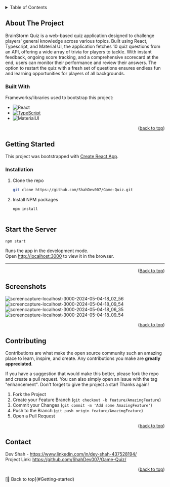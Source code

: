 <a name="readme-top"></a>

<!-- TABLE OF CONTENTS -->
<details>
  <summary>Table of Contents</summary>
  <ol>
    <li>
      <a href="#about-the-project">About The Project</a>
      <ul>
        <li><a href="#built-with">Built With</a></li>
      </ul>
    </li>
    <li>
      <a href="#getting-started">Getting Started</a>
      <ul>
        <li><a href="#start-the-server">Start the Server</a></li>
      </ul>
      <ul>
        <li><a href="#screenshots">Screenshots</a></li>
      </ul>
    </li>
    <li><a href="#contributing">Contributing</a></li>
    <li><a href="#contact">Contact</a></li>
  </ol>
</details>



<!-- ABOUT THE PROJECT -->
## About The Project

BrainStorm Quiz is a web-based quiz application designed to challenge players' general knowledge across various topics. Built using React, Typescript, and Material UI, the application fetches 10 quiz questions from an API, offering a wide array of trivia for players to tackle. With instant feedback, ongoing score tracking, and a comprehensive scorecard at the end, users can monitor their performance and review their answers. The option to restart the quiz with a fresh set of questions ensures endless fun and learning opportunities for players of all backgrounds.


### Built With

Frameworks/libraries used to bootstrap this project:

* ![React](https://img.shields.io/badge/React-20232A?style=for-the-badge&logo=react&logoColor=61DAFB)
* [![TypeScript](https://badges.frapsoft.com/typescript/code/typescript.png?v=101)](https://github.com/ellerbrock/typescript-badges/)
* ![MaterialUI](https://img.shields.io/badge/Material%20UI-007FFF?style=for-the-badge&logo=mui&logoColor=white)


<p align="right">(<a href="#readme-top">back to top</a>)</p>


## Getting Started 

This project was bootstrapped with [Create React App](https://github.com/facebook/create-react-app).

### Installation



1. Clone the repo
   ```sh
   git clone https://github.com/ShahDev007/Game-Quiz.git
   ```
2. Install NPM packages
   ```sh
   npm install
 

## Start the Server

 `npm start`

Runs the app in the development mode.\
Open [http://localhost:3000](http://localhost:3000) to view it in the browser.

----------------------------------------------------------------------------------------------------------------------------------------


<p align="right">(<a href="#readme-top">Back to top</a>)</p>



<!-- USAGE EXAMPLES -->
## Screenshots

![screencapture-localhost-3000-2024-05-04-18_02_56](https://github.com/ShahDev007/Game-Quiz/assets/79781073/b82362cd-7eef-41ff-b337-74fca50294c3)
![screencapture-localhost-3000-2024-05-04-18_09_54](https://github.com/ShahDev007/Game-Quiz/assets/79781073/2e98513f-ee09-44cb-895a-8de7c75897e3)
![screencapture-localhost-3000-2024-05-04-18_06_35](https://github.com/ShahDev007/Game-Quiz/assets/79781073/bfd11c2d-39a3-4f0b-88d5-2656860b6e90)
![screencapture-localhost-3000-2024-05-04-18_09_54](https://github.com/ShahDev007/Game-Quiz/assets/79781073/5d4d05d5-23fa-4316-90da-873ce74314c5)



<p align="right">(<a href="#readme-top">back to top</a>)</p>



<!-- CONTRIBUTING -->
## Contributing

Contributions are what make the open source community such an amazing place to learn, inspire, and create. Any contributions you make are **greatly appreciated**.

If you have a suggestion that would make this better, please fork the repo and create a pull request. You can also simply open an issue with the tag "enhancement".
Don't forget to give the project a star! Thanks again!

1. Fork the Project
2. Create your Feature Branch (`git checkout -b feature/AmazingFeature`)
3. Commit your Changes (`git commit -m 'Add some AmazingFeature'`)
4. Push to the Branch (`git push origin feature/AmazingFeature`)
5. Open a Pull Request

<p align="right">(<a href="#readme-top">back to top</a>)</p>


<!-- CONTACT -->
## Contact

Dev Shah - https://www.linkedin.com/in/dev-shah-437528194/
<br>
Project Link: https://github.com/ShahDev007/Game-Quiz/
<p align="right">(<a href="#readme-top">back to top</a>)</p>
[🔼 Back to top](#Getting-started)












